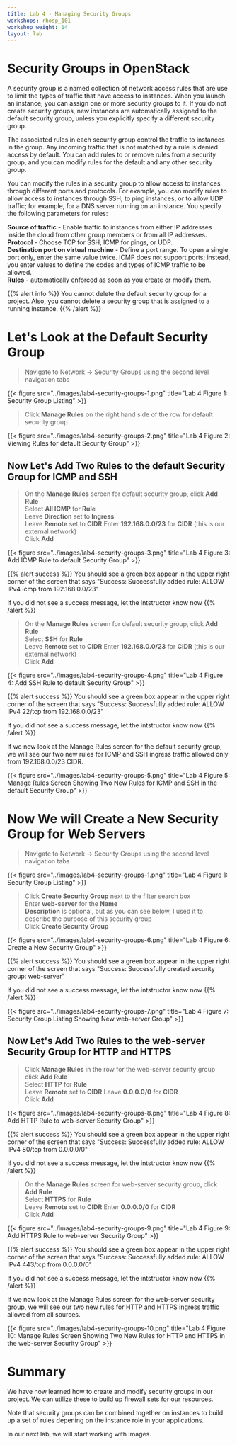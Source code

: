 ```yaml
---
title: Lab 4 - Managing Security Groups
workshops: rhosp_101
workshop_weight: 14
layout: lab
---
```


# Security Groups in OpenStack

A security group is a named collection of network access rules that are use to limit the types of traffic that have access to instances. When you launch an instance, you can assign one or more security groups to it. If you do not create security groups, new instances are automatically assigned to the default security group, unless you explicitly specify a different security group.

The associated rules in each security group control the traffic to instances in the group. Any incoming traffic that is not matched by a rule is denied access by default. You can add rules to or remove rules from a security group, and you can modify rules for the default and any other security group.

You can modify the rules in a security group to allow access to instances through different ports and protocols. For example, you can modify rules to allow access to instances through SSH, to ping instances, or to allow UDP traffic; for example, for a DNS server running on an instance. You specify the following parameters for rules:

**Source of traffic** - Enable traffic to instances from either IP addresses inside the cloud from other group members or from all IP addresses.  
**Protocol** - Choose TCP for SSH, ICMP for pings, or UDP.  
**Destination port on virtual machine** - Define a port range. To open a single port only, enter the same value twice. ICMP does not support ports; instead, you enter values to define the codes and types of ICMP traffic to be allowed.  
**Rules** - automatically enforced as soon as you create or modify them.

{{% alert info %}}
You cannot delete the default security group for a project. Also, you cannot delete a security group that is assigned to a running instance.
{{% /alert %}}

# Let's Look at the Default Security Group

> Navigate to Network -> Security Groups using the second level navigation tabs  

{{< figure src="../images/lab4-security-groups-1.png" title="Lab 4 Figure 1: Security Group Listing" >}}

> Click **Manage Rules** on the right hand side of the row for default security group  

{{< figure src="../images/lab4-security-groups-2.png" title="Lab 4 Figure 2: Viewing Rules for default Security Group" >}}

## Now Let's Add Two Rules to the default Security Group for ICMP and SSH

> On the **Manage Rules** screen for default security group, click **Add Rule**  
> Select **All ICMP** for **Rule**  
> Leave **Direction** set to **Ingress**  
> Leave **Remote** set to **CIDR**
> Enter **192.168.0.0/23** for **CIDR** (this is our external network)  
> Click **Add**

{{< figure src="../images/lab4-security-groups-3.png" title="Lab 4 Figure 3: Add ICMP Rule to default Security Group" >}}

{{% alert success %}}
You should see a green box appear in the upper right corner of the screen that says "Success: Successfully added rule: ALLOW IPv4 icmp from 192.168.0.0/23"

If you did not see a success message, let the intstructor know now
{{% /alert %}}

> On the **Manage Rules** screen for default security group, click **Add Rule**  
> Select **SSH** for **Rule**  
> Leave **Remote** set to **CIDR**
> Enter **192.168.0.0/23** for **CIDR** (this is our external network)  
> Click **Add**

{{< figure src="../images/lab4-security-groups-4.png" title="Lab 4 Figure 4: Add SSH Rule to default Security Group" >}}

{{% alert success %}}
You should see a green box appear in the upper right corner of the screen that says "Success: Successfully added rule: ALLOW IPv4 22/tcp from 192.168.0.0/23"

If you did not see a success message, let the intstructor know now
{{% /alert %}}

If we now look at the Manage Rules screen for the default security group, we will see our two new rules for ICMP and SSH ingress traffic allowed only from 192.168.0.0/23 CIDR.

{{< figure src="../images/lab4-security-groups-5.png" title="Lab 4 Figure 5: Manage Rules Screen Showing Two New Rules for ICMP and SSH in the default Security Group" >}}

# Now We will Create a New Security Group for Web Servers

> Navigate to Network -> Security Groups using the second level navigation tabs  

{{< figure src="../images/lab4-security-groups-1.png" title="Lab 4 Figure 1: Security Group Listing" >}}

> Click **Create Security Group** next to the filter search box  
> Enter **web-server** for the **Name**  
> **Description** is optional, but as you can see below, I used it to describe the purpose of this security group  
> Click **Create Security Group**

{{< figure src="../images/lab4-security-groups-6.png" title="Lab 4 Figure 6: Create a New Security Group" >}}

{{% alert success %}}
You should see a green box appear in the upper right corner of the screen that says "Success: Successfully created security group: web-server"

If you did not see a success message, let the intstructor know now
{{% /alert %}}

{{< figure src="../images/lab4-security-groups-7.png" title="Lab 4 Figure 7: Security Group Listing Showing New web-server Group" >}}

## Now Let's Add Two Rules to the web-server Security Group for HTTP and HTTPS

> Click **Manage Rules** in the row for the web-server security group  
> click **Add Rule**  
> Select **HTTP** for **Rule**  
> Leave **Remote** set to **CIDR**
> Leave **0.0.0.0/0** for **CIDR**  
> Click **Add**

{{< figure src="../images/lab4-security-groups-8.png" title="Lab 4 Figure 8: Add HTTP Rule to web-server Security Group" >}}

{{% alert success %}}
You should see a green box appear in the upper right corner of the screen that says "Success: Successfully added rule: ALLOW IPv4 80/tcp from 0.0.0.0/0"

If you did not see a success message, let the intstructor know now
{{% /alert %}}

> On the **Manage Rules** screen for web-server security group, click **Add Rule**  
> Select **HTTPS** for **Rule**  
> Leave **Remote** set to **CIDR**
> Enter **0.0.0.0/0** for **CIDR**    
> Click **Add**

{{< figure src="../images/lab4-security-groups-9.png" title="Lab 4 Figure 9: Add HTTPS Rule to web-server Security Group" >}}

{{% alert success %}}
You should see a green box appear in the upper right corner of the screen that says "Success: Successfully added rule: ALLOW IPv4 443/tcp from 0.0.0.0/0"

If you did not see a success message, let the intstructor know now
{{% /alert %}}

If we now look at the Manage Rules screen for the web-server security group, we will see our two new rules for HTTP and HTTPS ingress traffic allowed from all sources.

{{< figure src="../images/lab4-security-groups-10.png" title="Lab 4 Figure 10: Manage Rules Screen Showing Two New Rules for HTTP and HTTPS in the web-server Security Group" >}}

# Summary

We have now learned how to create and modify security groups in our project. We can utilize these to build up firewall sets for our resources.

Note that security groups can be combined together on instances to build up a set of rules depening on the instance role in your applications.

In our next lab, we will start working with images.
